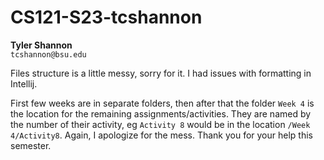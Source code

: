 # CS121-S23-tcshannon
**Tyler Shannon**  
`tcshannon@bsu.edu`  

Files structure is a little messy, sorry for it. I had issues with formatting in Intellij.  
  
First few weeks are in separate folders, then after that the folder `Week 4` is the location for the remaining assignments/activities. They are named by the number of their activity, eg `Activity 8` would be in the location `/Week 4/Activity8`. Again, I apologize for the mess. Thank you for your help this semester.
